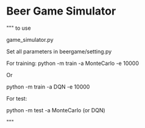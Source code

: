 # Beer Game Simulator

"""
to use

game_simulator.py

Set all parameters in beergame/setting.py 

For training:
python -m train -a MonteCarlo -e 10000

Or

python -m train -a DQN -e 10000

For test:

python -m test -a MonteCarlo (or DQN)


"""
